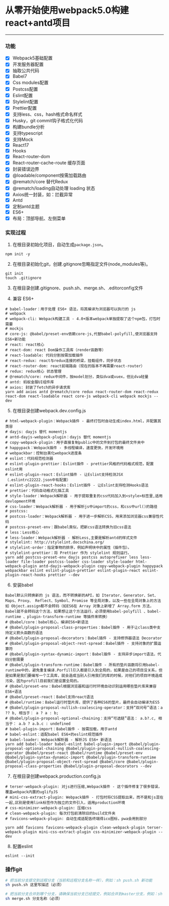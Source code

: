 # 从零开始使用webpack5.0构建react+antd项目
***
### 功能
- [x] Webpack5基础配置
- [x] 开发服务器配置
- [x] 抽取公共代码
- [x] Babel7
- [x] Css modules配置
- [x] Postcss配置
- [x] Eslint配置
- [x] Stylelint配置
- [x] Prettier配置
- [x] 支持less、css，hash格式命名样式
- [x] Husky，git commit钩子格式化代码
- [x] 构建bundle分析
- [x] 支持typescript
- [x] 支持Mock
- [x] React17
- [x] Hooks
- [x] React-router-dom
- [x] React-router-cache-route 缓存页面
- [x] 封装错误边界
- [x] @loadable/component按需加载路由
- [x] @rematch/core 替代Redux
- [x] @rematch/loading自动处理 loading 状态
- [x] Axios统一封装，如：拦截异常
- [x] Antd
- [x] 定制antd主题
- [x] ES6+
- [x] 布局：顶部导航、左侧菜单

### 实现过程
1. 在根目录初始化项目，自动生成`package.json`。
```
npm init -y
```
2. 在根目录初始化git，创建.gitignore忽略指定文件(node_modules等)。
```
git init
touch .gitignore
```
3. 在根目录创建.gitignore、push.sh、merge.sh、.editorconfig文件

4. 兼容 ES6+
```
# babel-loader：用于处理 ES6+ 语法，将其编译为浏览器可以执行的 js
# webpack
# webpack-cli: Webpack构建工具 - 4.0+版本webpack单独提取了这个npm包，打包时需要
# mockjs
# core-js: @babel/preset-env依赖core-js,代替babel-polyfill,使浏览器支持ES6+新功能
# react: react核心
# react-dom: react Dom操作工具库（render函数等）
# react-loadable: 代码分割按需加载插件
# react-redux: react与redux连接的桥梁，挂载组件，同步状态
# react-router-dom: react前端路由（现在的版本不再需要react-router）
# redux: redux核心 状态管理
# @rematch/core: redux中间件，按model划分，类似dva或vuex，但比dva轻量
# antd: 蚂蚁金服UI组件库
# axios: 封装了fetch的异步请求库
yarn add axios antd @rematch/core redux react-router-dom react-redux react-dom react-loadable react core-js webpack-cli webpack mockjs --dev
```

5. 在根目录创建webpack.dev.config.js
```
# html-webpack-plugin：Webpack插件 - 最终打包时自动生成index.html，并配置其类容
# dayjs: dayjs 替代 momentjs
# antd-dayjs-webpack-plugin：dayjs 替代 momentjs
# copy-webpack-plugin：用于直接复制public中的文件到打包的最终文件夹中
# happypack：Webpack插件 - 多线程编译，速度更快，开发环境用
# webpackbar：控制台美化webpack进度条
# eslint：代码规范检测器
# eslint-plugin-prettier：Eslint插件 - prettier风格的代码格式规范，配置eslint用
# eslint-plugin-react：Eslint插件 - 让Eslint支持检测JSX（.eslintrc22222.json中有配置）
# eslint-plugin-react-hooks：Eslint插件 - 让Eslint支持检测Hooks语法
# prettier：代码自动格式化插工具
# style-loader：Webpack解析器 - 用于提取重复的css代码加入到<style>标签里,适用devlopment环境
# css-loader：Webpack解析器 - 用于解析js中import的css，和css中url()的路径
# postcss:
# postcss-loader：Webpack解析器 - 用于进一步解析CSS，用来添加浏览器css兼容性代码
# postcss-preset-env：跟babel类似，把新css语法转换为旧css语法
# less：Less核心
# less-loader：Webpack解析器 - 解析Less,主要是解析antd的样式文件
# stylelint: http://stylelint.docschina.org/
# stylelint-order：指定事物的排序，例如声明块中的属性（插件包）。
# stylelint-prettier：将 Prettier 作为 stylelint 规则运行。
yarn add postcss-preset-env dayjs postcss autoprefixer less less-loader file-loader postcss-loader css-loader style-loader html-webpack-plugin antd-dayjs-webpack-plugin copy-webpack-plugin happypack webpackbar eslint eslint-plugin-prettier eslint-plugin-react eslint-plugin-react-hooks prettier --dev

```
6. 安装babel
```
Babel默认只转换新的 js 语法，而不转换新的API，如 Iterator、Generator、Set、Maps、Proxy、 Reflect、Symbol、Promise 等全局对象，以及一些在全局对象上的方法如 Object.assign都不会转码（如ES6在 Array 对象上新增了 Array.form 方法，Babel就不会转码这个方法，如果想让这个方法运行，必须使用babel-polyfill 、babel-runtime 、plugin-transform-runtime 等插件来转换）
# @babel/core：babel核心，编译ES6+新语法
# @babel/plugin-proposal-class-properties：Babel插件 - 用于让class类中支持定义箭头函数的语法
# @babel/plugin-proposal-decorators：Babel插件 - 支持修饰器语法 Decorator
# @babel/plugin-proposal-object-rest-spread：Babel插件 - 支持对象的扩展运算符
# @babel/plugin-syntax-dynamic-import：Babel插件 - 支持异步import语法，代码分割需要
# @babel/plugin-transform-runtime：Babel插件 - 所有的垫片函数将引用babel-runtime中的，避免重复编译.Porfill引入都是引入到全局的，如果是自己的项目没关系，但是如果是我们要编写一个工具库，就会造成当别人引用我们的库的时候，对他们的项目环境造成污染，因为profill目前我们是设置全局的。
# @babel/preset-env：Babel根据浏览器和运行时环境自动识别运用哪些垫片库来兼容ES6+语法
# @babel/preset-react：Babel支持react语法
# @babel/runtime：Babel运行时垫片库，提供了各种ES6的垫片，最终会自动编译为ES5
# @babel/plugin-proposal-nullish-coalescing-operator：支持“双问号”语法：a ?? b, 相当于： a ? a : b;
# @babel/plugin-proposal-optional-chaining：支持“可选链”语法： a.b?.c, 相当于： a.b ? a.b.c : undefined
# babel-plugin-import：Babel插件 - 按需加载，用于antd
# babel-eslint：适配babel ES6+的eslint规范插件
# babel-loader: Webpack解析器 - 解析JS ES6+ 新语法
yarn add babel-loader babel-eslint babel-plugin-import @babel/plugin-proposal-optional-chaining @babel/plugin-proposal-nullish-coalescing-operator @babel/preset-react @babel/runtime @babel/preset-env @babel/plugin-syntax-dynamic-import @babel/plugin-transform-runtime @babel/plugin-proposal-object-rest-spread @babel/core @babel/plugin-proposal-class-properties @babel/plugin-proposal-decorators --dev
```
7. 在根目录创建webpack.production.config.js
```
# terser-webpack-plugin: 对js进行压缩,Webpack插件 - 这个插件修复了很多错误，覆盖webpack内置的uglifyJS
# mini-css-extract-plugin: Webpack插件 - 打包时将CSS提取出来，而不是和js混在一起,区别是使用link标签作为独立的文件引入，适用production环境
# css-minimizer-webpack-plugin: 压缩css
# clean-webpack-plugin: 每次打包前清除旧的build文件夹
# favicons-webpack-plugin: 自动生成适配各终端得ico图标，pwa会用到部分

yarn add favicons favicons-webpack-plugin clean-webpack-plugin terser-webpack-plugin mini-css-extract-plugin css-minimizer-webpack-plugin --dev
```
8. 配置eslint
```
eslint --init
```

### 操作git
```bash
# 把当前分支提交到远程分支（当前和远程分支名称一样），例如：sh push.sh 新功能
sh push.sh 这里写描述（必须）

# 把当前分支合并到哪个分支，请确保当前分支已经提交，例如合并到master分支，例如：sh merge.sh master
sh merge.sh 分支名称（必须）
```
